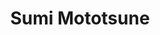 ---
title: Sumi Mototsune
layout: page
permalink: /sumi.html

# Edit the markdown on in this file to describe your collection
# Look in _includes/feature for options to easily add features to the page
---